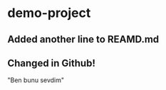 # demo-project

## A d d e d   a n o t h e r   l i n e   t o   R E A M D . m d 

## Changed in Github!

 
 
"Ben bunu sevdim" 
